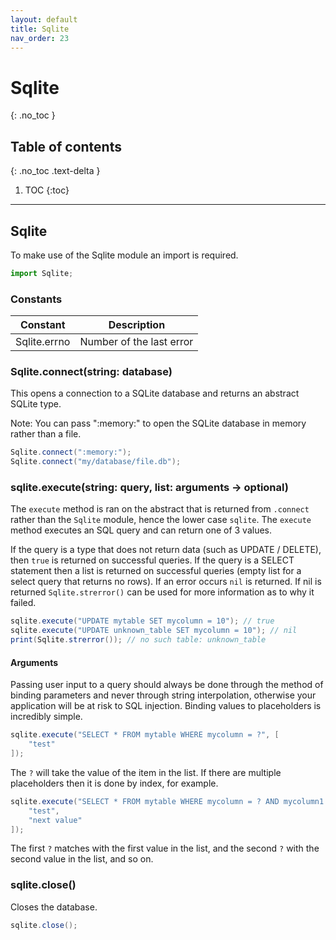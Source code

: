```yaml
---
layout: default
title: Sqlite
nav_order: 23
---
```


# Sqlite
{: .no_toc }

## Table of contents
{: .no_toc .text-delta }

1. TOC
{:toc}

---

## Sqlite
To make use of the Sqlite module an import is required.

```js
import Sqlite;
```

### Constants

| Constant             | Description                     |
|----------------------|---------------------------------|
| Sqlite.errno         | Number of the last error        |

### Sqlite.connect(string: database)

This opens a connection to a SQLite database and returns an abstract SQLite type.

Note: You can pass ":memory:" to open the SQLite database in memory rather than a file.

```cs
Sqlite.connect(":memory:");
Sqlite.connect("my/database/file.db");
```

### sqlite.execute(string: query, list: arguments -> optional)

The `execute` method is ran on the abstract that is returned from `.connect` rather than the `Sqlite` module, hence the
lower case `sqlite`. The `execute` method executes an SQL query and can return one of 3 values.

If the query is a type that does not return data (such as UPDATE / DELETE), then `true` is returned on successful queries.
If the query is a SELECT statement then a list is returned on successful queries (empty list for a select query that returns no rows).
If an error occurs `nil` is returned. If nil is returned `Sqlite.strerror()` can be used for more information as to why it failed.

```cs
sqlite.execute("UPDATE mytable SET mycolumn = 10"); // true
sqlite.execute("UPDATE unknown_table SET mycolumn = 10"); // nil
print(Sqlite.strerror()); // no such table: unknown_table
```

#### Arguments
Passing user input to a query should always be done through the method of binding parameters and never through string interpolation, 
otherwise your application will be at risk to SQL injection. Binding values to placeholders is incredibly simple.

```cs
sqlite.execute("SELECT * FROM mytable WHERE mycolumn = ?", [
    "test"
]);
```

The `?` will take the value of the item in the list. If there are multiple placeholders then it is done by index, for example.

```cs
sqlite.execute("SELECT * FROM mytable WHERE mycolumn = ? AND mycolumn1 = ?", [
    "test",
    "next value"
]);
```
The first `?` matches with the first value in the list, and the second `?` with the second value in the list, and so on.

### sqlite.close()

Closes the database.

```cs
sqlite.close();
```